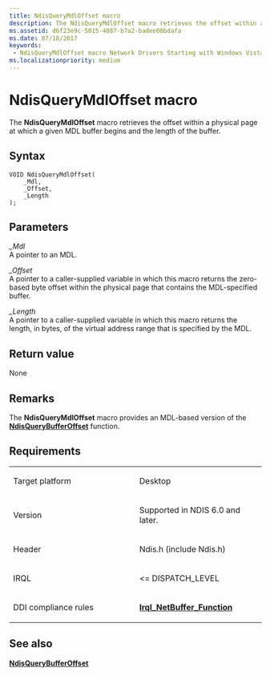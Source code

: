 ```yaml
---
title: NdisQueryMdlOffset macro
description: The NdisQueryMdlOffset macro retrieves the offset within a physical page at which a given MDL buffer begins and the length of the buffer.
ms.assetid: d6f23e9c-5015-4087-b7a2-badee00bdafa
ms.date: 07/18/2017
keywords:
 - NdisQueryMdlOffset macro Network Drivers Starting with Windows Vista
ms.localizationpriority: medium
---
```


# NdisQueryMdlOffset macro


The **NdisQueryMdlOffset** macro retrieves the offset within a physical page at which a given MDL buffer begins and the length of the buffer.

Syntax
------

```ManagedCPlusPlus
VOID NdisQueryMdlOffset(
    _Mdl,
    _Offset,
    _Length
);
```

Parameters
----------

*\_Mdl*   
A pointer to an MDL.

*\_Offset*   
A pointer to a caller-supplied variable in which this macro returns the zero-based byte offset within the physical page that contains the MDL-specified buffer.

*\_Length*   
A pointer to a caller-supplied variable in which this macro returns the length, in bytes, of the virtual address range that is specified by the MDL.

Return value
------------

None

Remarks
-------

The **NdisQueryMdlOffset** macro provides an MDL-based version of the [**NdisQueryBufferOffset**](/previous-versions/windows/hardware/network/ff554411(v=vs.85)) function.

Requirements
------------

<table>
<colgroup>
<col width="50%" />
<col width="50%" />
</colgroup>
<tbody>
<tr class="odd">
<td><p>Target platform</p></td>
<td>Desktop</td>
</tr>
<tr class="even">
<td><p>Version</p></td>
<td><p>Supported in NDIS 6.0 and later.</p></td>
</tr>
<tr class="odd">
<td><p>Header</p></td>
<td>Ndis.h (include Ndis.h)</td>
</tr>
<tr class="even">
<td><p>IRQL</p></td>
<td><p>&lt;= DISPATCH_LEVEL</p></td>
</tr>
<tr class="odd">
<td><p>DDI compliance rules</p></td>
<td><a href="https://docs.microsoft.com/windows-hardware/drivers/devtest/ndis-irql-netbuffer-function" data-raw-source="[&lt;strong&gt;Irql_NetBuffer_Function&lt;/strong&gt;](../devtest/ndis-irql-netbuffer-function.md)"><strong>Irql_NetBuffer_Function</strong></a></td>
</tr>
</tbody>
</table>

## See also


[**NdisQueryBufferOffset**](/previous-versions/windows/hardware/network/ff554411(v=vs.85))

 

